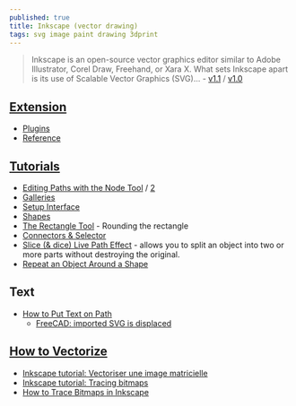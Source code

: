 ```yaml
---
published: true
title: Inkscape (vector drawing)
tags: svg image paint drawing 3dprint
---
```

> Inkscape is an open-source vector graphics editor similar to Adobe Illustrator, Corel Draw, Freehand, or Xara X. What sets Inkscape apart is its use of Scalable Vector Graphics (SVG)... - [v1.1](https://inkscape.org/news/2021/05/24/welcome-inkscape-11/) / [v1.0](https://inkscape.org/news/2020/05/04/introducing-inkscape-10/)

## [Extension](https://wiki.inkscape.org/wiki/index.php?title=Updating_your_Extension_for_1.0)
- [Plugins](https://inkscape.org/gallery/=extension/?page=1&)
- [Reference](https://wiki.inkscape.org/wiki/Extension_reference)

## [Tutorials](https://inkscape.org/learn/tutorials/)
- [Editing Paths with the Node Tool](https://inkscape-manuals.readthedocs.io/en/latest/editing-paths.html) / [2](https://fedoramagazine.org/inkscape-creating-and-editing-paths/)
- [Galleries](https://wiki.inkscape.org/wiki/Galleries)
- [Setup Interface](https://www.youtube.com/watch?v=nGgKOB2php0)
- [Shapes](https://inkscape.org/doc/tutorials/shapes/tutorial-shapes.html)
- [The Rectangle Tool](https://www.tutorviacomputer.com/inkscape/inkscape-rectangle-tool/) - Rounding the rectangle
- [Connectors & Selector](https://inkscape.org/news/2021/05/24/welcome-inkscape-11/)
- [Slice (& dice) Live Path Effect](https://inkscape.org/news/2021/05/24/welcome-inkscape-11/) -  allows you to split an object into two or more parts without destroying the original.
- [Repeat an Object Around a Shape](https://www.youtube.com/watch?v=3jve45Z60iU)

## Text
- [How to Put Text on Path](https://www.youtube.com/watch?v=VwOYO9cAows)
	- [FreeCAD: imported SVG is displaced](https://stackoverflow.com/questions/59882289/freecad-imported-svg-is-displaced)

## [How to Vectorize](https://goinkscape.com/how-to-vectorize-in-inkscape/)
- [Inkscape tutorial: Vectoriser une image matricielle](https://inkscape.org/fr/doc/tutorials/tracing/tutorial-tracing.fr.html)
- [Inkscape tutorial: Tracing bitmaps](https://inkscape.org/doc/tutorials/tracing/tutorial-tracing.html)
- [How to Trace Bitmaps in Inkscape](https://www.norwegiancreations.com/2015/08/how-to-trace-bitmaps-in-inkscape/)

